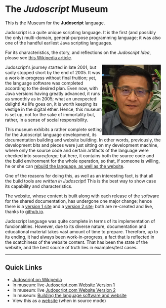 # The _Judoscript_ Museum
This is the Museum for the **Judoscript** language.

Judoscript is a quite unique scripting language. It is the first (and possibly the only) multi-domain, general-purpose programming language; it was also one of the handful earliest Java scripting languages.

For its characteristics, the story, and reflections on the <i>Judoscript Idea</i>, please see [this Wikipedia article](https://en.wikipedia.org/wiki/Judoscript).

<img src="JianboHuang-small.png" align="right" border="0">Judoscript's journey started in late 2001, but sadly stopped short by the end of 2005. It was a work-in-progress without final fruition; yet, the language software was completed according to the desired plan. Even now, with Java versions having greatly advanced, it runs as smoothly as in 2005; what an unexpected delight! As life goes on, it is worth keeping its vestige in the digital ether. Hence, this museum is set up, not for the sake of immortality but, rather, in a sense of social responsibility.

This museum exhibits a rather complete setting for the Judoscript language development, its documentation building and website building. In other words, previously, the development bits and pieces were just sitting on my development machine, where only the source code and certain artifacts of the language were checked into _sourceforge_; but here, it contains both the source code and the build environment for the whole operation, so that, if someone is willing, he or she can [rebuild the language, as well as the website](https://metaprgmr.github.io/Judoscript/website/).

One of the reasons for doing this, as well as an interesting fact, is that all the build tools are _written in Judoscript_! This is the best way to show case its capability and characteristics.

The website, whose content is built along with each release of the software for the shared documentation, has undergone one major change; hence there is a [version 1 site](https://metaprgmr.github.io/Judoscript/website/judoscript.com-v1/) and a [version 2 site](https://metaprgmr.github.io/Judoscript/website/judoscript.com-v2/); both are re-created and live, thanks to <u>github.io</u>.

Judoscript language was quite complete in terms of its implementation of funcionalities. However, due to its diverse nature, documentation and educational material takes vast amount of time to prepare. Therefore, up to its ending, it had always been work-in-progress, a fact that is reflected in the scatchiness of the website content. That has been the state of the website, and the best source of truth lies in examples/test cases.


-----------
## Quick Links
* [Judoscript on Wikipedia](https://en.wikipedia.org/wiki/Judoscript)
* In museum: live [Judoscript.com Website Version 1](https://metaprgmr.github.io/Judoscript/website/judoscript.com-v1/)
* In museum: live [Judoscript.com Website Version 2](https://metaprgmr.github.io/Judoscript/website/judoscript.com-v2/)
* In museum: [Building the language software and website](https://metaprgmr.github.io/Judoscript/website/)
* View this as a [website](https://metaprgmr.github.io/Judoscript/) (when in source mode)

